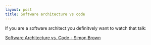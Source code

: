 ```yaml
---
layout: post
title: Software architecture vs code
---
```


If you are a software architect you definitvely want to watch that talk:

[Software Architecture vs. Code - Simon Brown](https://www.youtube.com/watch?v=GAFZcYlO5S0)

